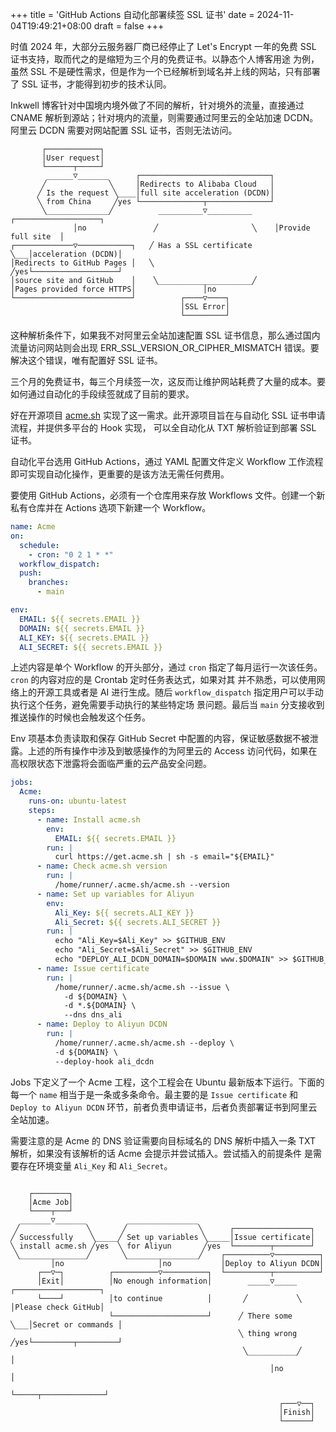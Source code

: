 +++
title = 'GitHub Actions 自动化部署续签 SSL 证书'
date = 2024-11-04T19:49:21+08:00
draft = false
+++

时值 2024 年，大部分云服务器厂商已经停止了 Let's Encrypt 一年的免费 SSL 证书支持，取而代之的是缩短为三个月的免费证书。以静态个人博客用途
为例，虽然 SSL 不是硬性需求，但是作为一个已经解析到域名并上线的网站，只有部署了 SSL 证书，才能得到初步的技术认同。

Inkwell 博客针对中国境内境外做了不同的解析，针对境外的流量，直接通过 CNAME 解析到源站；针对境内的流量，则需要通过阿里云的全站加速 DCDN。阿里云
DCDN 需要对网站配置 SSL 证书，否则无法访问。

<!--more-->

```goat
       ┌────────────┐
       │User request│
       └──────┬─────┘
        ______▽_______      ┌─────────────────────────────┐
       ╱              ╲     │Redirects to Alibaba Cloud   │
      ╱ Is the request ╲____│full site acceleration (DCDN)│
      ╲ from China     ╱yes └──────────────┬──────────────┘
       ╲______________╱          __________▽__________     ┌───────────────────┐
              │no               ╱                     ╲    │Provide full site  │
┌─────────────▽────────────┐   ╱ Has a SSL certificate ╲___│acceleration (DCDN)│
│Redirects to GitHub Pages │   ╲                       ╱yes└───────────────────┘
│source site and GitHub    │    ╲_____________________╱
│Pages provided force HTTPS│               │no
└──────────────────────────┘          ┌────▽────┐
                                      │SSL Error│
                                      └─────────┘
```

这种解析条件下，如果我不对阿里云全站加速配置 SSL 证书信息，那么通过国内流量访问网站则会出现
ERR_SSL_VERSION_OR_CIPHER_MISMATCH 错误。要解决这个错误，唯有配置好 SSL 证书。

三个月的免费证书，每三个月续签一次，这反而让维护网站耗费了大量的成本。要如何通过自动化的手段续签就成了目前的要求。

好在开源项目 [acme.sh](https://acme.sh) 实现了这一需求。此开源项目旨在与自动化 SSL 证书申请流程，并提供多平台的 Hook 实现，
可以全自动化从 TXT 解析验证到部署 SSL 证书。

自动化平台选用 GitHub Actions，通过 YAML 配置文件定义 Workflow 工作流程即可实现自动化操作，更重要的是该方法无需任何费用。

要使用 GitHub Actions，必须有一个仓库用来存放 Workflows 文件。创建一个新私有仓库并在 Actions 选项下新建一个 Workflow。

```yaml
name: Acme
on:
  schedule:
    - cron: "0 2 1 * *"
  workflow_dispatch:
  push:
    branches:
      - main

env:
  EMAIL: ${{ secrets.EMAIL }}
  DOMAIN: ${{ secrets.EMAIL }}
  ALI_KEY: ${{ secrets.EMAIL }}
  ALI_SECRET: ${{ secrets.EMAIL }}
```

上述内容是单个 Workflow 的开头部分，通过 `cron` 指定了每月运行一次该任务。`cron` 的内容对应的是 Crontab 定时任务表达式，如果对其
并不熟悉，可以使用网络上的开源工具或者是 AI 进行生成。随后 `workflow_dispatch` 指定用户可以手动执行这个任务，避免需要手动执行的某些特定场
景问题。最后当 `main` 分支接收到推送操作的时候也会触发这个任务。

Env 项基本负责读取和保存 GitHub Secret 中配置的内容，保证敏感数据不被泄露。上述的所有操作中涉及到敏感操作的为阿里云的 Access 访问代码，如果在高权限状态下泄露将会面临严重的云产品安全问题。

```yaml
jobs:
  Acme:
    runs-on: ubuntu-latest
    steps:
      - name: Install acme.sh
        env:
          EMAIL: ${{ secrets.EMAIL }}
        run: |
          curl https://get.acme.sh | sh -s email="${EMAIL}"
      - name: Check acme.sh version
        run: |
          /home/runner/.acme.sh/acme.sh --version
      - name: Set up variables for Aliyun
        env:
          Ali_Key: ${{ secrets.ALI_KEY }}
          Ali_Secret: ${{ secrets.ALI_SECRET }}
        run: |
          echo "Ali_Key=$Ali_Key" >> $GITHUB_ENV
          echo "Ali_Secret=$Ali_Secret" >> $GITHUB_ENV
          echo "DEPLOY_ALI_DCDN_DOMAIN=$DOMAIN www.$DOMAIN" >> $GITHUB_ENV
      - name: Issue certificate
        run: |
          /home/runner/.acme.sh/acme.sh --issue \
            -d ${DOMAIN} \
            -d *.${DOMAIN} \
            --dns dns_ali
      - name: Deploy to Aliyun DCDN
        run: |
          /home/runner/.acme.sh/acme.sh --deploy \
          -d ${DOMAIN} \
          --deploy-hook ali_dcdn
```

Jobs 下定义了一个 Acme 工程，这个工程会在 Ubuntu 最新版本下运行。下面的每一个 `name` 相当于是一条或多条命令。最主要的是
`Issue certificate` 和 `Deploy to Aliyun DCDN` 环节，前者负责申请证书，后者负责部署证书到阿里云全站加速。

需要注意的是 Acme 的 DNS 验证需要向目标域名的 DNS 解析中插入一条 TXT 解析，如果没有该解析的话 Acme 会提示并尝试插入。尝试插入的前提条件
是需要存在环境变量 `Ali_Key` 和 `Ali_Secret`。

```goat

    ┌────────┐
    │Acme Job│
    └────┬───┘
  _______▽_______         ________________
 ╱               ╲       ╱                ╲      ┌─────────────────┐
╱ Successfully    ╲_____╱ Set up variables ╲_____│Issue certificate│
╲ install acme.sh ╱yes  ╲ for Aliyun       ╱yes  └────────┬────────┘
 ╲_______________╱       ╲________________╱    ┌──────────▽──────────┐
         │no                     │no           │Deploy to Aliyun DCDN│
      ┌──▽─┐          ┌──────────▽──────────┐  └──────────┬──────────┘
      │Exit│          │No enough information│        _____▽_____     ┌───────────────────┐
      └────┘          │to continue          │       ╱           ╲    │Please check GitHub│
                      └─────────────────────┘      ╱ There some  ╲___│Secret or commands │
                                                   ╲ thing wrong ╱yes└─────────┬─────────┘
                                                    ╲___________╱              │
                                                          │no                  │
                                                          └─────┬──────────────┘
                                                            ┌───▽──┐
                                                            │Finish│
                                                            └──────┘
```
